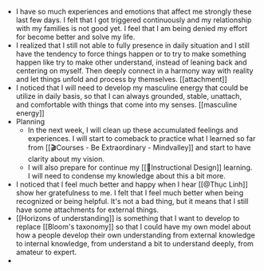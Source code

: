 - I have so much experiences and emotions that affect me strongly these last few days. I felt that I got triggered continuously and my relationship with my families is not good yet. I feel that I am being denied my effort for become better and solve my life. 
- I realized that I still not able to fully presence in daily situation and I still have the tendency to force things happen or to try to make something happen like try to make other understand, instead of leaning back and centering on myself. Then deeply connect in a harmony way with reality and let things unfold and process by themselves. [[attachment]]
- I noticed that I will need to develop my masculine energy that could be utilize in daily basis, so that I can always grounded, stable, unattach, and comfortable with things that come into my senses. [[masculine energy]]
- Planning
    - In the next week, I will clean up these accumulated feelings and experiences. I will start to comeback to practice what I learned so far from [[🎬Courses - Be Extraordinary - Mindvalley]] and start to have clarity about my vision.
    - I will also prepare for continue my [[🌱Instructional Design]] learning. I will need to condense my knowledge about this a bit more. 
- I noticed that I feel much better and happy when I hear [[@Thục Linh]] show her gratefulness to me. I felt that I feel much better when being recognized or being helpful. It's not a bad thing, but it means that I still have some attachments for external things.
- [[Horizons of understanding]] is something that I want to develop to replace [[Bloom's taxonomy]] so that I could have my own model about how a people develop their own understanding from external knowledge to internal knowledge, from understand a bit to understand deeply, from amateur to expert.
- 
